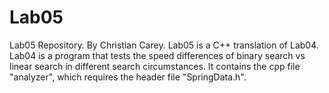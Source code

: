 # Lab05
Lab05 Repository. By Christian Carey. 
Lab05 is a C++ translation of Lab04. 
Lab04 is a program that tests the speed differences of binary search vs linear search in different search circumstances. 
It contains the cpp file "analyzer", which requires the header file "SpringData.h".
